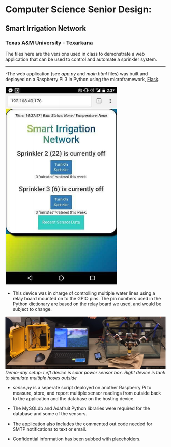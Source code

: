# Computer Science Senior Design: 
## Smart Irrigation Network
### Texas A&M University - Texarkana
The files here are the versions used in class to demonstrate a web application that can be used to control and automate a sprinkler system. 

---

-The web application (see *app.py* and *main.html* files) was built and deployed on a Raspberry Pi 3 in Python using the microframework, [Flask].

![alt text](https://github.com/Zimblic/Smart-Irrigation-Network/blob/master/webapp.png "Web App")

- This device was in charge of controlling multiple water lines using a relay board mounted on to the GPIO pins. 
The pin numbers used in the Python dictionary are based on the relay board we used, and would be subject to change. 

![alt text](https://github.com/Zimblic/Smart-Irrigation-Network/blob/master/demo.jpg "Demo Setup")
*Demo-day setup: Left device is solar power sensor box. Right device is tank to simulate multiple hoses outside*

- *sense.py* is a seperate script deployed on another Raspberry Pi to measure, store, and report multiple sensor readings from outside back to the application and the database on the hosting device.

- The MySQLdb and Adafruit Python libraries were required for the database and some of the sensors.

- The application also includes the commented out code needed for SMTP notifications to text or email.

- Confidential information has been subbed with placeholders.

[Flask]: http://flask.pocoo.org/
